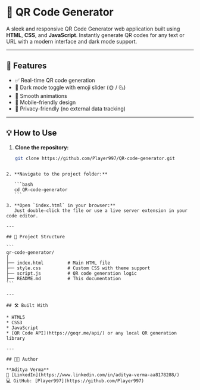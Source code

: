 # 🔳 QR Code Generator

A sleek and responsive QR Code Generator web application built using **HTML**, **CSS**, and **JavaScript**. Instantly generate QR codes for any text or URL with a modern interface and dark mode support.

---

## 🚀 Features

- ✅ Real-time QR code generation  
- 🌙 Dark mode toggle with emoji slider (🌞 / 🌜)  
- 💨 Smooth animations  
- 📱 Mobile-friendly design  
- 🔐 Privacy-friendly (no external data tracking)

---

## 💡 How to Use

1. **Clone the repository:**
   ```bash
   git clone https://github.com/Player997/QR-code-generator.git
````

2. **Navigate to the project folder:**

   ```bash
   cd QR-code-generator
   ```

3. **Open `index.html` in your browser:**
   Just double-click the file or use a live server extension in your code editor.

---

## 📁 Project Structure

```
qr-code-generator/
│
├── index.html         # Main HTML file
├── style.css          # Custom CSS with theme support
├── script.js          # QR code generation logic
├── README.md          # This documentation
```

---

## 🛠️ Built With

* HTML5
* CSS3
* JavaScript
* [QR Code API](https://goqr.me/api/) or any local QR generation library

---

## 👨‍💻 Author

**Aditya Verma**
🔗 [LinkedIn](https://www.linkedin.com/in/aditya-verma-aa8178288/)
💻 GitHub: [Player997](https://github.com/Player997)

